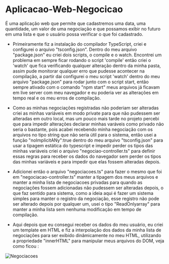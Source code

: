 # Aplicacao-Web-Negocicao
É uma aplicação web que permite que cadastremos uma data, uma quantidade, um valor de uma negociação e que possamos exibir no futuro em uma lista e que o usuário possa verificar o que foi cadastrado.

* Primeiramente fiz a instalação do compilador TypeScript, criei e configurei o arquivo "tsconfig.json". Dentro do meu arquivo "package.json" eu criei dois scripts, o compile e o watch. Encontrei um problema em sempre ficar rodando o script 'compile' então criei o 'watch' que fica verificando qualquer alteração dentro da minha pasta, assim pude monitorar qualquer erro que pudesse acontecer na compilação, a partir dai configurei o meu script 'watch' dentro do meu arquivo "package.json" para rodar junto com o script start, então sempre ativado com o comando "npm start" meus arquivos já ficavam em live server com meu navegador e eu poderia ver as alterações em tempo real e os meu erros de compilação.

* Como as minhas negociações registradas não poderiam ser alteradas criei as minhas variáveis em modo private para que não pudessem ser alteradas em outro local, mas um pouco mais tarde no projeto percebi que para impedir alterações declarar minhas varáveis como privado não seria o bastante, pois acabei recebendo minha negociação com os arquivos no tipo string que não seria útil para o sistema, então usei a função "noImplicitANy":true dentro do meu arquivo "tsconfig.json" para usar a tipagem estática do typescript e impedir perder os tipos das minhas variáveis criei o arquivo "negociao-controller.ts" para definir essas regras para receber os dados do navegador sem perder os tipos das minhas variáveis e para impedir que elas fossem alteradas depois.

* Adicionei então o arquivo "negociacoes.ts" para fazer o mesmo que foi em "negociacao-controller.ts" manter a tipagem dos meus arquivos e manter a minha lista de negociacoes privadas para quando as negociações fossem adicionadas não pudessem ser alteradas depois, o que faz sentido para sistema, como a ideia aqui é fazer um sistema simples para manter o registro da negociação, esse registro não pode ser alterado depois por qualquer um, usei o tipo "ReadOnlyarray" para manter a minha lista sem nenhuma modificação em tempo de compilação.

* Aqui depois que eu consegui receber os dados do meu usuário, eu criei um template em HTML e fiz a interpolação dos dados da minha lista de negociações para ser exibido dinâmicamente no meu HTML, utilizando a propriedade "innerHTML" para manipular meus arquivos do DOM, veja como ficou :

![Negociacoes](https://user-images.githubusercontent.com/103056538/166693332-0dd1c8a2-a31a-4ae1-be67-ca10f4cec1f7.gif)
